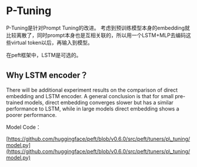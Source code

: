 # P-Tuning

P-Tuning是针对Prompt Tuning的改进。 考虑到预训练模型本身的embedding就比较离散了，同时prompt本身也是互相关联的，所以用一个LSTM+MLP去编码这些virtual token以后，再输入到模型。

在peft框架中，LSTM是可选的。

## Why LSTM encoder？

There will be additional experiment results on the comparison of direct embedding and LSTM encoder. A general conclusion is that for small pre-trained models, direct embedding converges slower but has a similar performance to LSTM, while in large models direct embedding shows a poorer performance.

Model Code：

[https://github.com/huggingface/peft/blob/v0.6.0/src/peft/tuners/p\_tuning/model.py](https://github.com/huggingface/peft/blob/v0.6.0/src/peft/tuners/p\_tuning/model.py)

